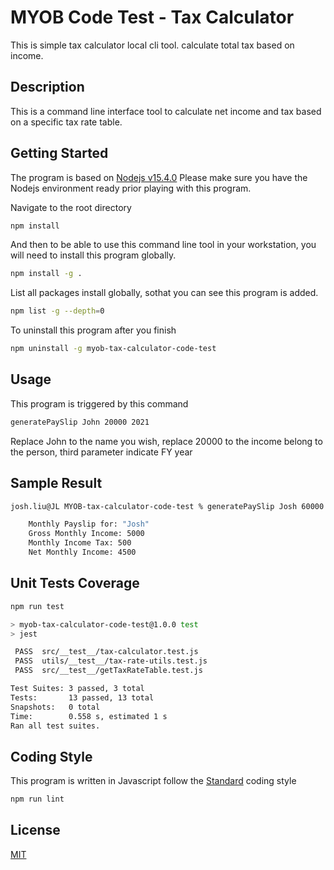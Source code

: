 # MYOB Code Test - Tax Calculator
This is simple tax calculator local cli tool. calculate total tax based on income.


## Description
This is a command line interface tool to calculate net income and tax based on a specific tax rate table.

## Getting Started
The program is based on [Nodejs v15.4.0](https://nodejs.org/en/blog/release/v15.4.0/)
Please make sure you have the Nodejs environment ready prior playing with this program.

Navigate to the root directory
```bash
npm install
```

And then to be able to use this command line tool in your workstation, you will need to install this program globally.
```bash
npm install -g .
```

List all packages install globally, sothat you can see this program is added.
```bash
npm list -g --depth=0
```

To uninstall this program after you finish
```bash
npm uninstall -g myob-tax-calculator-code-test
```

## Usage
This program is triggered by this command
```bash
generatePaySlip John 20000 2021
```
Replace John to the name you wish, replace 20000 to the income belong to the person, third parameter indicate FY year

## Sample Result
```bash
josh.liu@JL MYOB-tax-calculator-code-test % generatePaySlip Josh 60000 2021

    Monthly Payslip for: "Josh"
    Gross Monthly Income: 5000
    Monthly Income Tax: 500
    Net Monthly Income: 4500

```
## Unit Tests Coverage
```bash
npm run test
```
```bash
> myob-tax-calculator-code-test@1.0.0 test
> jest

 PASS  src/__test__/tax-calculator.test.js
 PASS  utils/__test__/tax-rate-utils.test.js
 PASS  src/__test__/getTaxRateTable.test.js

Test Suites: 3 passed, 3 total
Tests:       13 passed, 13 total
Snapshots:   0 total
Time:        0.558 s, estimated 1 s
Ran all test suites.
```
## Coding Style
This program is written in Javascript follow the [Standard](https://github.com/standard) coding style
```bash
npm run lint
```
## License
[MIT](https://choosealicense.com/licenses/mit/)
